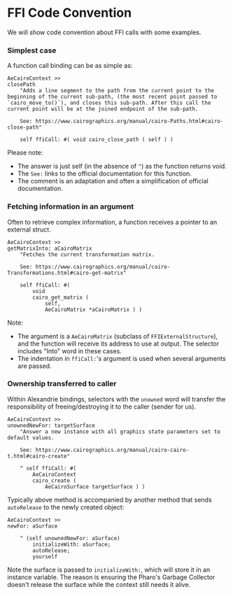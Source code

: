 # FFI Code Convention

We will show code convention about FFI calls with some examples.

### Simplest case

A function call binding can be as simple as:
```smalltalk
AeCairoContext >>
closePath
	"Adds a line segment to the path from the current point to the beginning of the current sub-path, (the most recent point passed to `cairo_move_to()`), and closes this sub-path. After this call the current point will be at the joined endpoint of the sub-path.
	
	See: https://www.cairographics.org/manual/cairo-Paths.html#cairo-close-path"

	self ffiCall: #( void cairo_close_path ( self ) )
```
Please note:
- The answer is just self (in the absence of `^`) as the function returns void.
- The `See:` links to the official documentation for this function.
- The comment is an adaptation and often a simplification of official documentation.

### Fetching information in an argument
Often to retrieve complex information, a function receives a pointer to an external struct.
```smalltalk
AeCairoContext >>
getMatrixInto: aCairoMatrix
	"Fetches the current transformation matrix.
	
	See: https://www.cairographics.org/manual/cairo-Transformations.html#cairo-get-matrix"

	self ffiCall: #(
		void
		cairo_get_matrix (
			self,
			AeCairoMatrix *aCairoMatrix ) )
```
Note:
- The argument is a `AeCairoMatrix` (subclass of `FFIExternalStructure`), and the function will receive its address to use at output. The selector includes "Into" word in these cases.
- The indentation in `ffiCall:`'s argument is used when several arguments are passed.

### Ownership transferred to caller
Within Alexandrie bindings, selectors with the `unowned` word will transfer the responsibility of freeing/destroying it to the caller (sender for us).
```smalltalk
AeCairoContext >>
unownedNewFor: targetSurface
	"Answer a new instance with all graphics state parameters set to default values.
	
	See: https://www.cairographics.org/manual/cairo-cairo-t.html#cairo-create"

	^ self ffiCall: #(
		AeCairoContext
		cairo_create (
			AeCairoSurface targetSurface ) )
```
Typically above method is accompanied by another method that sends `autoRelease` to the newly created object:
```smalltalk
AeCairoContext >>
newFor: aSurface

	^ (self unownedNewFor: aSurface)
		initializeWith: aSurface;
		autoRelease;
		yourself
```
Note the surface is passed to `initializeWith:`, which will store it in an instance variable. The reason is ensuring the Pharo's Garbage Collector doesn't release the surface while the context still needs it alive.
